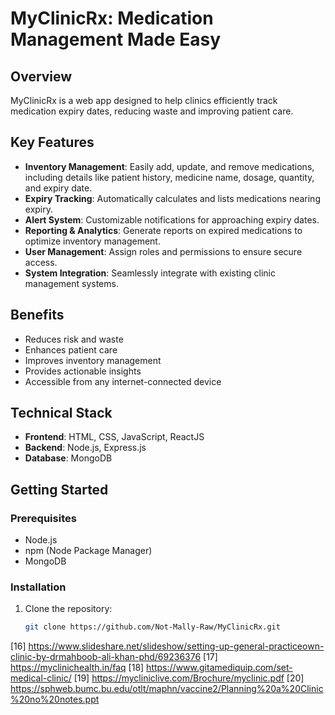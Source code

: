# MyClinicRx: Medication Management Made Easy

## Overview
MyClinicRx is a web app designed to help clinics efficiently track medication expiry dates, reducing waste and improving patient care.

## Key Features
- **Inventory Management**: Easily add, update, and remove medications, including details like patient history, medicine name, dosage, quantity, and expiry date.
- **Expiry Tracking**: Automatically calculates and lists medications nearing expiry.
- **Alert System**: Customizable notifications for approaching expiry dates.
- **Reporting & Analytics**: Generate reports on expired medications to optimize inventory management.
- **User Management**: Assign roles and permissions to ensure secure access.
- **System Integration**: Seamlessly integrate with existing clinic management systems.

## Benefits
- Reduces risk and waste
- Enhances patient care
- Improves inventory management
- Provides actionable insights
- Accessible from any internet-connected device

## Technical Stack
- **Frontend**: HTML, CSS, JavaScript, ReactJS
- **Backend**: Node.js, Express.js
- **Database**: MongoDB

## Getting Started

### Prerequisites
- Node.js
- npm (Node Package Manager)
- MongoDB

### Installation
1. Clone the repository:
   ```sh
   git clone https://github.com/Not-Mally-Raw/MyClinicRx.git
[16] https://www.slideshare.net/slideshow/setting-up-general-practiceown-clinic-by-drmahboob-ali-khan-phd/69236376
[17] https://myclinichealth.in/faq
[18] https://www.gitamediquip.com/set-medical-clinic/
[19] https://mycliniclive.com/Brochure/myclinic.pdf
[20] https://sphweb.bumc.bu.edu/otlt/maphn/vaccine2/Planning%20a%20Clinic%20no%20notes.ppt
